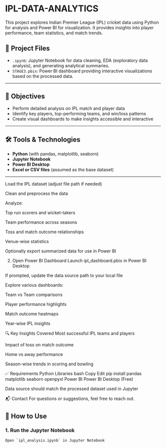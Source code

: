 # IPL-DATA-ANALYTICS


This project explores Indian Premier League (IPL) cricket data using Python for analysis and Power BI for visualization. It provides insights into player performance, team statistics, and match trends.

## 📁 Project Files

- `.ipynb`: Jupyter Notebook for data cleaning, EDA (exploratory data analysis), and generating analytical summaries.
- `STAGE3.pbix`: Power BI dashboard providing interactive visualizations based on the processed data.

---

## 🎯 Objectives

- Perform detailed analysis on IPL match and player data
- Identify key players, top-performing teams, and win/loss patterns
- Create visual dashboards to make insights accessible and interactive

---

## 🛠️ Tools & Technologies

- **Python** (with pandas, matplotlib, seaborn)
- **Jupyter Notebook**
- **Power BI Desktop**
- **Excel or CSV files** (assumed as the base dataset)

---
Load the IPL dataset (adjust file path if needed)

Clean and preprocess the data

Analyze:

Top run scorers and wicket-takers

Team performance across seasons

Toss and match outcome relationships

Venue-wise statistics

Optionally export summarized data for use in Power BI

2. Open Power BI Dashboard
Launch ipl_dashboard.pbix in Power BI Desktop

If prompted, update the data source path to your local file

Explore various dashboards:

Team vs Team comparisons

Player performance highlights

Match outcome heatmaps

Year-wise IPL insights

🔍 Key Insights Covered
Most successful IPL teams and players

Impact of toss on match outcome

Home vs away performance

Season-wise trends in scoring and bowling

✅ Requirements
Python Libraries
bash
Copy
Edit
pip install pandas matplotlib seaborn openpyxl
Power BI
Power BI Desktop (Free)

Data source should match the processed dataset used in Jupyter

📬 Contact
For questions or suggestions, feel free to reach out.

## 📝 How to Use

### 1. Run the Jupyter Notebook

```bash
Open `ipl_analysis.ipynb` in Jupyter Notebook
